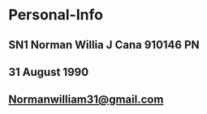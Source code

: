 # Personal-Info

## SN1 Norman Willia J Cana 910146 PN
## 31 August 1990
## Normanwilliam31@gmail.com